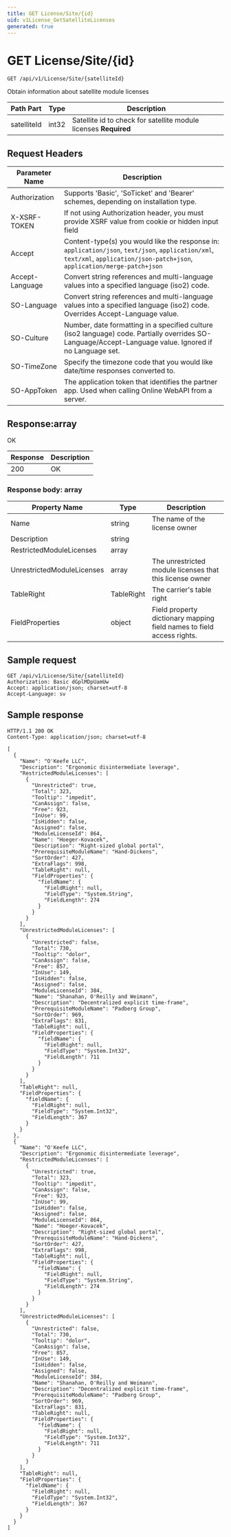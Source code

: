 ```yaml
---
title: GET License/Site/{id}
uid: v1License_GetSatelliteLicenses
generated: true
---
```


# GET License/Site/{id}

```http
GET /api/v1/License/Site/{satelliteId}
```

Obtain information about satellite module licenses






| Path Part | Type | Description |
|-----------|------|-------------|
| satelliteId | int32 | Satellite id to check for satellite module licenses **Required** |



## Request Headers

| Parameter Name | Description |
|----------------|-------------|
| Authorization  | Supports 'Basic', 'SoTicket' and 'Bearer' schemes, depending on installation type. |
| X-XSRF-TOKEN   | If not using Authorization header, you must provide XSRF value from cookie or hidden input field |
| Accept         | Content-type(s) you would like the response in: `application/json`, `text/json`, `application/xml`, `text/xml`, `application/json-patch+json`, `application/merge-patch+json` |
| Accept-Language | Convert string references and multi-language values into a specified language (iso2) code. |
| SO-Language | Convert string references and multi-language values into a specified language (iso2) code. Overrides Accept-Language value. |
| SO-Culture | Number, date formatting in a specified culture (iso2 language) code. Partially overrides SO-Language/Accept-Language value. Ignored if no Language set. |
| SO-TimeZone | Specify the timezone code that you would like date/time responses converted to. |
| SO-AppToken | The application token that identifies the partner app. Used when calling Online WebAPI from a server. |


## Response:array

OK

| Response | Description |
|----------------|-------------|
| 200 | OK |

### Response body: array

| Property Name | Type |  Description |
|----------------|------|--------------|
| Name | string | The name of the license owner |
| Description | string |  |
| RestrictedModuleLicenses | array |  |
| UnrestrictedModuleLicenses | array | The unrestricted module licenses that this license owner |
| TableRight | TableRight | The carrier's table right |
| FieldProperties | object | Field property dictionary mapping field names to field access rights. |

## Sample request

```http!
GET /api/v1/License/Site/{satelliteId}
Authorization: Basic dGplMDpUamUw
Accept: application/json; charset=utf-8
Accept-Language: sv
```

## Sample response

```http_
HTTP/1.1 200 OK
Content-Type: application/json; charset=utf-8

[
  {
    "Name": "O'Keefe LLC",
    "Description": "Ergonomic disintermediate leverage",
    "RestrictedModuleLicenses": [
      {
        "Unrestricted": true,
        "Total": 323,
        "Tooltip": "impedit",
        "CanAssign": false,
        "Free": 923,
        "InUse": 99,
        "IsHidden": false,
        "Assigned": false,
        "ModuleLicenseId": 864,
        "Name": "Hoeger-Kovacek",
        "Description": "Right-sized global portal",
        "PrerequisiteModuleName": "Hand-Dickens",
        "SortOrder": 427,
        "ExtraFlags": 998,
        "TableRight": null,
        "FieldProperties": {
          "fieldName": {
            "FieldRight": null,
            "FieldType": "System.String",
            "FieldLength": 274
          }
        }
      }
    ],
    "UnrestrictedModuleLicenses": [
      {
        "Unrestricted": false,
        "Total": 730,
        "Tooltip": "dolor",
        "CanAssign": false,
        "Free": 857,
        "InUse": 149,
        "IsHidden": false,
        "Assigned": false,
        "ModuleLicenseId": 384,
        "Name": "Shanahan, O'Reilly and Weimann",
        "Description": "Decentralized explicit time-frame",
        "PrerequisiteModuleName": "Padberg Group",
        "SortOrder": 969,
        "ExtraFlags": 831,
        "TableRight": null,
        "FieldProperties": {
          "fieldName": {
            "FieldRight": null,
            "FieldType": "System.Int32",
            "FieldLength": 711
          }
        }
      }
    ],
    "TableRight": null,
    "FieldProperties": {
      "fieldName": {
        "FieldRight": null,
        "FieldType": "System.Int32",
        "FieldLength": 367
      }
    }
  },
  {
    "Name": "O'Keefe LLC",
    "Description": "Ergonomic disintermediate leverage",
    "RestrictedModuleLicenses": [
      {
        "Unrestricted": true,
        "Total": 323,
        "Tooltip": "impedit",
        "CanAssign": false,
        "Free": 923,
        "InUse": 99,
        "IsHidden": false,
        "Assigned": false,
        "ModuleLicenseId": 864,
        "Name": "Hoeger-Kovacek",
        "Description": "Right-sized global portal",
        "PrerequisiteModuleName": "Hand-Dickens",
        "SortOrder": 427,
        "ExtraFlags": 998,
        "TableRight": null,
        "FieldProperties": {
          "fieldName": {
            "FieldRight": null,
            "FieldType": "System.String",
            "FieldLength": 274
          }
        }
      }
    ],
    "UnrestrictedModuleLicenses": [
      {
        "Unrestricted": false,
        "Total": 730,
        "Tooltip": "dolor",
        "CanAssign": false,
        "Free": 857,
        "InUse": 149,
        "IsHidden": false,
        "Assigned": false,
        "ModuleLicenseId": 384,
        "Name": "Shanahan, O'Reilly and Weimann",
        "Description": "Decentralized explicit time-frame",
        "PrerequisiteModuleName": "Padberg Group",
        "SortOrder": 969,
        "ExtraFlags": 831,
        "TableRight": null,
        "FieldProperties": {
          "fieldName": {
            "FieldRight": null,
            "FieldType": "System.Int32",
            "FieldLength": 711
          }
        }
      }
    ],
    "TableRight": null,
    "FieldProperties": {
      "fieldName": {
        "FieldRight": null,
        "FieldType": "System.Int32",
        "FieldLength": 367
      }
    }
  }
]
```